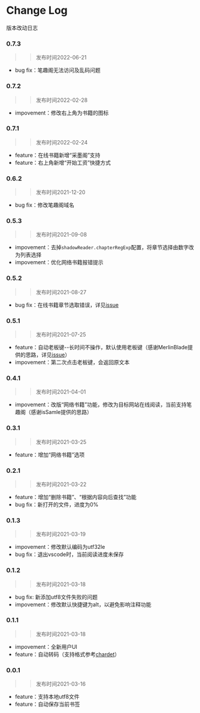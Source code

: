 # Change Log
版本改动日志

### 0.7.3
>> 发布时间2022-06-21
- bug fix：笔趣阁无法访问及乱码问题

### 0.7.2
>> 发布时间2022-02-28
- impovement：修改右上角为书籍的图标

### 0.7.1
>> 发布时间2022-02-24
- feature：在线书籍新增“采墨阁”支持
- feature：右上角新增“开始工资”快捷方式

### 0.6.2
>> 发布时间2021-12-20
- bug fix：修改笔趣阁域名

### 0.5.3
>> 发布时间2021-09-08
- impovement：去掉`shadowReader.chapterRegExp`配置，将章节选择由数字改为列表选择
- impovement：优化网络书籍报错提示

### 0.5.2
>> 发布时间2021-08-27
- bug fix：在线书籍章节选取错误，详见[issue](https://github.com/igzhang/shadowReader/issues/11)

### 0.5.1
>> 发布时间2021-07-25
- feature：自动老板键--长时间不操作，默认使用老板键（感谢MerlinBlade提供的思路，详见[issue](https://github.com/igzhang/shadowReader/issues/7)）
- impovement：第二次点击老板键，会返回原文本

### 0.4.1
>> 发布时间2021-04-01
- impovement：改版“网络书籍”功能，修改为目标网站在线阅读，当前支持笔趣阁（感谢isSamle提供的思路）

### 0.3.1
>> 发布时间2021-03-25
- feature：增加“网络书籍”选项

### 0.2.1
>> 发布时间2021-03-22
- feature：增加“删除书籍”、“根据内容向后查找”功能
- bug fix：新打开的文件，进度为0%

### 0.1.3
>> 发布时间2021-03-19
- impovement：修改默认编码为utf32le
- bug fix：退出vscode时，当前阅读进度未保存

### 0.1.2
>> 发布时间2021-03-18
- bug fix: 新添加utf8文件失败的问题
- impovement：修改默认快捷键为alt，以避免影响注释功能

### 0.1.1
>> 发布时间2021-03-18
- impovement：全新用户UI
- feature：自动转码（支持格式参考[chardet](https://www.npmjs.com/package/chardet)）

### 0.0.1
>> 发布时间2021-03-16
- feature：支持本地utf8文件
- feature：自动保存当前书签
